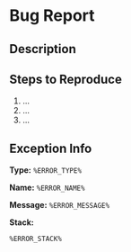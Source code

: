# Bug Report

## Description

<!--
     If you want to give a brief description of the error, please do so here.
-->

## Steps to Reproduce

<!--
     Please tell ne exactly how to reproduce the problem you are running into.
-->

1. ...
2. ...
3. ...

## Exception Info

**Type:** `%ERROR_TYPE%`

**Name:** `%ERROR_NAME%`

**Message:** `%ERROR_MESSAGE%`

**Stack:**

```
%ERROR_STACK%
```
